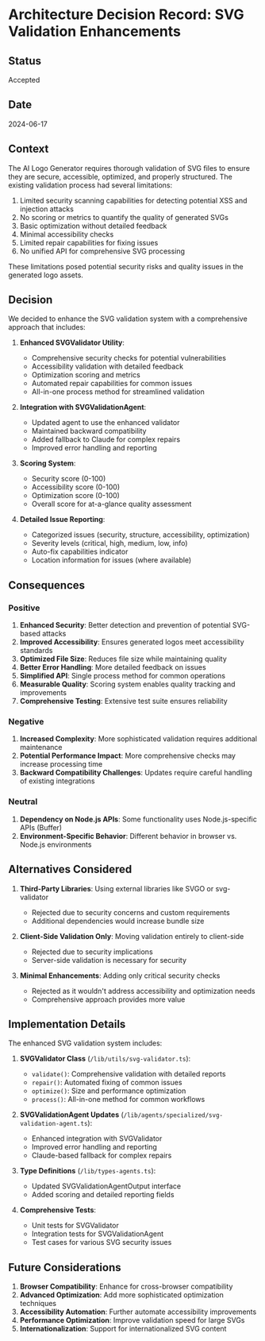 # Architecture Decision Record: SVG Validation Enhancements

## Status
Accepted

## Date
2024-06-17

## Context
The AI Logo Generator requires thorough validation of SVG files to ensure they are secure, accessible, optimized, and properly structured. The existing validation process had several limitations:

1. Limited security scanning capabilities for detecting potential XSS and injection attacks
2. No scoring or metrics to quantify the quality of generated SVGs
3. Basic optimization without detailed feedback
4. Minimal accessibility checks
5. Limited repair capabilities for fixing issues
6. No unified API for comprehensive SVG processing

These limitations posed potential security risks and quality issues in the generated logo assets.

## Decision
We decided to enhance the SVG validation system with a comprehensive approach that includes:

1. **Enhanced SVGValidator Utility**:
   - Comprehensive security checks for potential vulnerabilities
   - Accessibility validation with detailed feedback
   - Optimization scoring and metrics
   - Automated repair capabilities for common issues
   - All-in-one process method for streamlined validation

2. **Integration with SVGValidationAgent**:
   - Updated agent to use the enhanced validator
   - Maintained backward compatibility
   - Added fallback to Claude for complex repairs
   - Improved error handling and reporting

3. **Scoring System**:
   - Security score (0-100)
   - Accessibility score (0-100)
   - Optimization score (0-100)
   - Overall score for at-a-glance quality assessment

4. **Detailed Issue Reporting**:
   - Categorized issues (security, structure, accessibility, optimization)
   - Severity levels (critical, high, medium, low, info)
   - Auto-fix capabilities indicator
   - Location information for issues (where available)

## Consequences

### Positive
1. **Enhanced Security**: Better detection and prevention of potential SVG-based attacks
2. **Improved Accessibility**: Ensures generated logos meet accessibility standards
3. **Optimized File Size**: Reduces file size while maintaining quality
4. **Better Error Handling**: More detailed feedback on issues
5. **Simplified API**: Single process method for common operations
6. **Measurable Quality**: Scoring system enables quality tracking and improvements
7. **Comprehensive Testing**: Extensive test suite ensures reliability

### Negative
1. **Increased Complexity**: More sophisticated validation requires additional maintenance
2. **Potential Performance Impact**: More comprehensive checks may increase processing time
3. **Backward Compatibility Challenges**: Updates require careful handling of existing integrations

### Neutral
1. **Dependency on Node.js APIs**: Some functionality uses Node.js-specific APIs (Buffer)
2. **Environment-Specific Behavior**: Different behavior in browser vs. Node.js environments

## Alternatives Considered
1. **Third-Party Libraries**: Using external libraries like SVGO or svg-validator
   - Rejected due to security concerns and custom requirements
   - Additional dependencies would increase bundle size

2. **Client-Side Validation Only**: Moving validation entirely to client-side
   - Rejected due to security implications
   - Server-side validation is necessary for security

3. **Minimal Enhancements**: Adding only critical security checks
   - Rejected as it wouldn't address accessibility and optimization needs
   - Comprehensive approach provides more value

## Implementation Details
The enhanced SVG validation system includes:

1. **SVGValidator Class** (`/lib/utils/svg-validator.ts`):
   - `validate()`: Comprehensive validation with detailed reports
   - `repair()`: Automated fixing of common issues
   - `optimize()`: Size and performance optimization
   - `process()`: All-in-one method for common workflows

2. **SVGValidationAgent Updates** (`/lib/agents/specialized/svg-validation-agent.ts`):
   - Enhanced integration with SVGValidator
   - Improved error handling and reporting
   - Claude-based fallback for complex repairs

3. **Type Definitions** (`/lib/types-agents.ts`):
   - Updated SVGValidationAgentOutput interface
   - Added scoring and detailed reporting fields

4. **Comprehensive Tests**:
   - Unit tests for SVGValidator
   - Integration tests for SVGValidationAgent
   - Test cases for various SVG security issues

## Future Considerations
1. **Browser Compatibility**: Enhance for cross-browser compatibility
2. **Advanced Optimization**: Add more sophisticated optimization techniques
3. **Accessibility Automation**: Further automate accessibility improvements
4. **Performance Optimization**: Improve validation speed for large SVGs
5. **Internationalization**: Support for internationalized SVG content